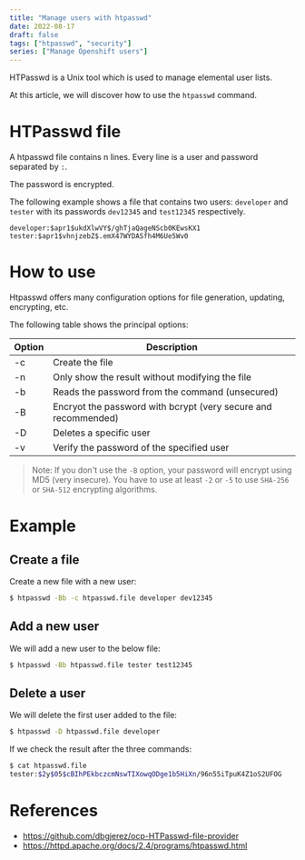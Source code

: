```yaml
---
title: "Manage users with htpasswd"
date: 2022-08-17
draft: false
tags: ["htpasswd", "security"]
series: ["Manage Openshift users"]
---
```


HTPasswd is a Unix tool which is used to manage elemental user lists.

At this article, we will discover how to use the  ```htpasswd``` command.
<!--more-->

# HTPasswd file

A htpasswd file contains n lines. Every line is a user and password separated by ```:```.

The password is encrypted. 

The following example shows a file that contains two users:  ```developer``` and ```tester``` with its passwords ```dev12345``` and ```test12345``` respectively.

```properties
developer:$apr1$ukdXlwVY$/ghTjaQageNScb0KEwsKX1
tester:$apr1$vhnjzebZ$.emX47WYDASfh4M6Ue5Wv0
```

# How to use
Htpasswd offers many configuration options for file generation, updating, encrypting, etc.

The following table shows the principal options:

|Option|Description|
|---|---|
|-c|Create the file|
|-n|Only show the result without modifying the file|
|-b|Reads the password from the command (unsecured)|
|-B|Encryot the password with bcrypt (very secure and recommended)|
|-D|Deletes a specific user|
|-v|Verify the password of the specified user|

> Note: If you don't use the ```-B``` option, your password will encrypt using MD5 (very insecure). You have to use at least ```-2``` or ```-5``` to use ```SHA-256``` or ```SHA-512``` encrypting algorithms.

# Example
## Create a file
Create a new file with a new user:
```bash
$ htpasswd -Bb -c htpasswd.file developer dev12345
```

## Add a new user
We will add a new user to the below file: 

```bash
$ htpasswd -Bb htpasswd.file tester test12345
```

## Delete a user
We will delete the first user added to the file: 

```bash
$ htpasswd -D htpasswd.file developer
```

If we check the result after the three commands: 

```bash
$ cat htpasswd.file 
tester:$2y$05$cBIhPEkbczcmNswTIXowqODge1b5HiXn/96n55iTpuK4Z1oS2UFOG
```

# References
* https://github.com/dbgjerez/ocp-HTPasswd-file-provider
* https://httpd.apache.org/docs/2.4/programs/htpasswd.html
